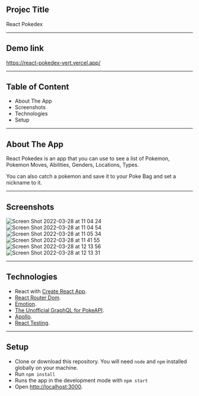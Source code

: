 ## Projec Title

React Pokedex

----

## Demo link

https://react-pokedex-vert.vercel.app/

----

## Table of Content

- About The App
- Screenshots
- Technologies
- Setup

----

## About The App

React Pokedex is an app that you can use to see a list of Pokemon, Pokemon Moves, Abilities, Genders, Locations, Types.

You can also catch a pokemon and save it to your Poke Bag and set a nickname to it.

----

## Screenshots

![Screen Shot 2022-03-28 at 11 04 24](https://user-images.githubusercontent.com/30109956/160325023-c5aaf7fa-32fc-4a85-862d-210a0a4b98c4.png)
![Screen Shot 2022-03-28 at 11 04 54](https://user-images.githubusercontent.com/30109956/160325041-00bf3daf-648d-4c77-9dc2-5212562ceed3.png)
![Screen Shot 2022-03-28 at 11 05 34](https://user-images.githubusercontent.com/30109956/160325050-eda476f2-05da-4eaf-b1f3-1ebe2bc9bada.png)
![Screen Shot 2022-03-28 at 11 41 55](https://user-images.githubusercontent.com/30109956/160331032-e4789d2f-e332-4e48-aacb-46da2de946ec.png)
![Screen Shot 2022-03-28 at 12 13 56](https://user-images.githubusercontent.com/30109956/160331043-08b113fa-d5f8-4ebd-91a4-b0437666d224.png)
![Screen Shot 2022-03-28 at 12 13 31](https://user-images.githubusercontent.com/30109956/160331047-3de5a223-8c7b-4223-8b2e-aa83c78deab4.png)

----

## Technologies

- React with [Create React App](https://github.com/facebook/create-react-app).
- [React Router Dom](https://reactrouter.com/docs/en/v6/getting-started/overview).
- [Emotion](https://emotion.sh/docs/introduction).
- [The Unofficial GraphQL for PokeAPI](https://graphql-pokeapi.vercel.app/).
- [Apollo](https://www.apollographql.com/docs/react/get-started/).
- [React Testing](https://testing-library.com/docs/).

----

## Setup

- Clone or download this repository. You will need `node` and `npm` installed globally on your machine.
- Run `npm install`
- Runs the app in the development mode with `npm start`
- Open [http://localhost:3000](http://localhost:3000).


